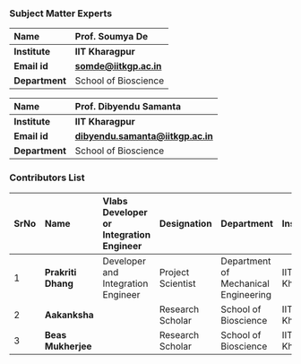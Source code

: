 ### Subject Matter Experts

<b>Name | <b> Prof. Soumya De 
:--|:--|
<b> Institute | <b>  IIT Kharagpur
<b> Email id|     <b>  somde@iitkgp.ac.in
<b> Department |  School of Bioscience

<b>Name | <b>  Prof. Dibyendu Samanta 
:--|:--|
<b> Institute | <b>  IIT Kharagpur
<b> Email id|     <b>  dibyendu.samanta@iitkgp.ac.in
<b> Department |  School of Bioscience



### Contributors List
SrNo | Name | Vlabs Developer or Integration Engineer| Designation | Department| Institute| 
:--|:--|:--|:--|:--|:--|
1 | **Prakriti Dhang** | Developer and Integration Engineer| Project Scientist | Department of Mechanical Engineering | IIT Kharagpur |
2 | **Aakanksha** | |Research Scholar | School of Bioscience |  IIT Kharagpur |
3 | **Beas Mukherjee** | |Research Scholar  |School of Bioscience  |IIT Kharagpur |
